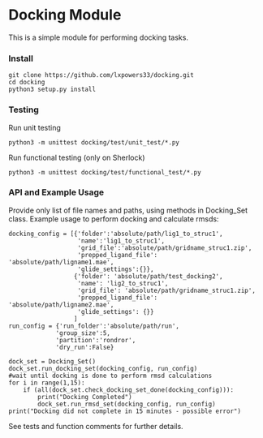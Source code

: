 # Docking Module

This is a simple module for performing docking tasks.

### Install 
    
    git clone https://github.com/lxpowers33/docking.git
    cd docking
    python3 setup.py install

### Testing
Run unit testing 

    python3 -m unittest docking/test/unit_test/*.py
    
Run functional testing (only on Sherlock)

    python3 -m unittest docking/test/functional_test/*.py

### API and Example Usage
Provide only list of file names and paths, using methods in Docking_Set class. 
Example usage to perform docking and calculate rmsds: 

    docking_config = [{'folder':'absolute/path/lig1_to_struc1',
                       'name':'lig1_to_struc1',
                       'grid_file':'absolute/path/gridname_struc1.zip',
                       'prepped_ligand_file': 'absolute/path/ligname1.mae',
                       'glide_settings':{}},
                      {'folder': 'absolute/path/test_docking2',
                       'name': 'lig2_to_struc1',
                       'grid_file': 'absolute/path/gridname_struc1.zip',
                       'prepped_ligand_file': 'absolute/path/ligname2.mae',
                       'glide_settings': {}}
                      ]
    run_config = {'run_folder':'absolute/path/run',
                 'group_size':5,
                 'partition':'rondror',
                 'dry_run':False}
                 
    dock_set = Docking_Set()
    dock_set.run_docking_set(docking_config, run_config)
    #wait until docking is done to perform rmsd calculations
    for i in range(1,15):
        if (all(dock_set.check_docking_set_done(docking_config))):
            print("Docking Completed")
            dock_set.run_rmsd_set(docking_config, run_config)
    print("Docking did not complete in 15 minutes - possible error")
    
See tests and function comments for further details.
